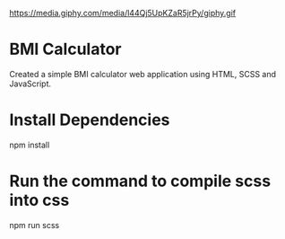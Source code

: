 https://media.giphy.com/media/l44Qj5UpKZaR5jrPy/giphy.gif


# BMI Calculator

Created a simple BMI calculator web application using HTML, SCSS and JavaScript.



# Install Dependencies

npm install

# Run the command to compile scss into css

npm run scss
